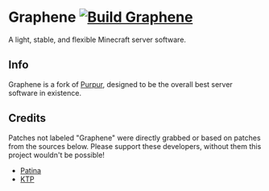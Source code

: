 # Graphene [![Build Graphene](https://github.com/notsatvrn/Graphene/actions/workflows/build.yml/badge.svg)](https://github.com/notsatvrn/Graphene/actions/workflows/build.yml)
A light, stable, and flexible Minecraft server software.

## Info

Graphene is a fork of [Purpur](https://purpurmc.org), designed to be the overall best server software in existence.


## Credits

Patches not labeled "Graphene" were directly grabbed or based on patches from the sources below.
Please support these developers, without them this project wouldn't be possible!

- [Patina](https://github.com/PatinaMC/Patina)
- [KTP](https://github.com/lynxplay/ktp)
